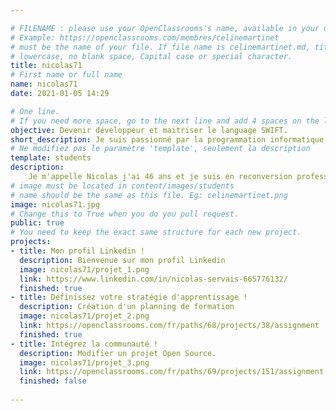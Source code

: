 ```yaml
---

# FILENAME : please use your OpenClassrooms's name, available in your url.
# Example: https://openclassrooms.com/membres/celinemartinet
# must be the name of your file. If file name is celinemartinet.md, title is celinemartinet.
# lowercase, no blank space, Capital case or special character.
title: nicolas71
# First name or full name
name: nicolas71
date: 2021-01-05 14:29

# One line.
# If you need more space, go to the next line and add 4 spaces on the left, as in 'description'.
objective: Devenir développeur et maitriser le language SWIFT.
short_description: Je suis passionné par la programmation informatique.
# Ne modifiez pas le paramètre 'template', seulement la description
template: students
description:
	Je m'appelle Nicolas j'ai 46 ans et je suis en reconversion professionnelle.	
# image must be located in content/images/students
# name should be the same as this file. Eg: celinemartinet.png
image: nicolas71.jpg
# Change this to True when you do you pull request.
public: true
# You need to keep the exact same structure for each new project.
projects:
- title: Mon profil Linkedin !
  description: Bienvenue sur mon profil Linkedin
  image: nicolas71/projet_1.png
  link: https://www.linkedin.com/in/nicolas-servais-665776132/
  finished: true
- title: Définissez votre stratégie d'apprentissage !
  description: Création d'un planning de formation 
  image: nicolas71/projet_2.png
  link: https://openclassrooms.com/fr/paths/68/projects/38/assignment
  finished: true
- title: Intégrez la communauté !
  description: Modifier un projet Open Source. 
  image: nicolas71/projet_3.png
  link: https://openclassrooms.com/fr/paths/69/projects/151/assignment
  finished: false
  
---
```

